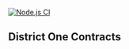 [![Node.js CI](https://github.com/OpenLeverageDev/openstage-contracts/actions/workflows/build.yml/badge.svg)](https://github.com/OpenLeverageDev/openstage-contracts/actions/workflows/build.yml)

## District One Contracts
